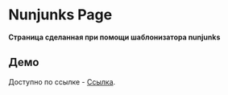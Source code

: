 # Nunjunks Page

**Страница сделанная при помощи шаблонизатора nunjunks**

## Демо

Доступно по ссылке - [Ссылка](http://link).
